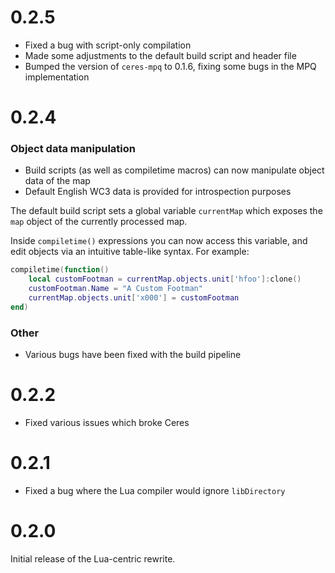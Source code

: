 # 0.2.5

* Fixed a bug with script-only compilation
* Made some adjustments to the default build script and header file
* Bumped the version of `ceres-mpq` to 0.1.6, fixing some bugs in the MPQ implementation

# 0.2.4

### Object data manipulation
* Build scripts (as well as compiletime macros) can now manipulate object data of the map
* Default English WC3 data is provided for introspection purposes

The default build script sets a global variable `currentMap` which exposes the `map` object of the currently processed map.

Inside `compiletime()` expressions you can now access this variable, and edit objects via an intuitive table-like syntax. For example:
```lua
compiletime(function()
    local customFootman = currentMap.objects.unit['hfoo']:clone()
    customFootman.Name = "A Custom Footman"
    currentMap.objects.unit['x000'] = customFootman
end)
```

### Other

* Various bugs have been fixed with the build pipeline

# 0.2.2

* Fixed various issues which broke Ceres

# 0.2.1

* Fixed a bug where the Lua compiler would ignore `libDirectory`

# 0.2.0

Initial release of the Lua-centric rewrite.